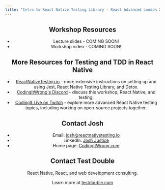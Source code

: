 ```yaml
---
title: "Intro to React Native Testing Library - React Advanced London 2022"
---
```


<Header />

## Workshop Resources

- Lecture slides - COMING SOON!
- Workshop video - COMING SOON!

## More Resources for Testing and TDD in React Native

- [ReactNativeTesting.io](/) - more extensive instructions on setting up and using Jest, React Native Testing Library, and Detox.
- [CodingItWrong's Discord](https://discord.gg/jVXCxZPF6f) - discuss this workshop, React Native, and testing.
- [CodingIt.Live on Twitch](https://codingit.live) - explore more advanced React Native testing topics, including working on open-source projects together.

## Contact Josh

- Email: [josh@reactnativetesting.io](mailto:josh@reactnativetesting.io)
- LinkedIn: [Josh Justice](https://www.linkedin.com/in/jjustice/)
- Home page: [CodingItWrong.com](https://codingitwrong.com)

## Contact Test Double

React Native, React, and web development consulting.

Learn more at [testdouble.com](https://testdouble.com/)
